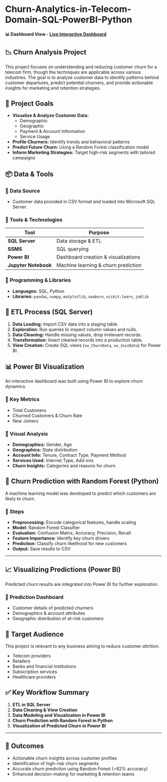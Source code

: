 # Churn-Analytics-in-Telecom-Domain-SQL-PowerBI-Python

#### 📊 Dashboard View - [Live Interactive Dashboard](https://app.powerbi.com/view?r=eyJrIjoiNjgyNWZmNzYtZDkwYy00MDk1LWI4N2YtOTRkMmVlNTYyOWIzIiwidCI6IjU2MGY2MzA2LWZiZjItNGJhYy1hZTllLWQyMTQ4YzU5OTNiNyJ9&pageName=4be53f716b9b43588d22)

## 📉 Churn Analysis Project

This project focuses on understanding and reducing customer churn for a telecom firm, though the techniques are applicable across various industries. The goal is to analyze customer data to identify patterns behind customer departures, predict potential churners, and provide actionable insights for marketing and retention strategies.


## 🎯 Project Goals

- **Visualize & Analyze Customer Data:**
  - Demographic
  - Geographic
  - Payment & Account Information
  - Service Usage
- **Profile Churners:** Identify trends and behavioral patterns
- **Predict Future Churn:** Using a Random Forest classification model
- **Inform Marketing Strategies:** Target high-risk segments with tailored campaigns

## 📦 Data & Tools

### 🔹 Data Source

- Customer data provided in CSV format and loaded into Microsoft SQL Server.

### 🔹 Tools & Technologies

| Tool                    | Purpose                              |
|-------------------------|--------------------------------------|
| **SQL Server**          | Data storage & ETL                   |
| **SSMS**                | SQL querying                         |
| **Power BI**            | Dashboard creation & visualizations  |
| **Jupyter Notebook**    | Machine learning & churn prediction  |

### 🔹 Programming & Libraries

- **Languages:** SQL, Python  
- **Libraries:** `pandas`, `numpy`, `matplotlib`, `seaborn`, `scikit-learn`, `joblib`

## 🔁 ETL Process (SQL Server)

1. **Data Loading:** Import CSV data into a staging table.
2. **Exploration:** Run queries to inspect column values and nulls.
3. **Data Cleaning:** Handle missing values, drop irrelevant records.
4. **Transformation:** Insert cleaned records into a production table.
5. **View Creation:** Create SQL views (`vw_ChurnData`, `vw_JoinData`) for Power BI.

## 📊 Power BI Visualization

An interactive dashboard was built using Power BI to explore churn dynamics.

### 🔹 Key Metrics

- Total Customers
- Churned Customers & Churn Rate
- New Joiners

### 🔹 Visual Analysis

- **Demographics:** Gender, Age
- **Geographics:** State distribution
- **Account Info:** Tenure, Contract Type, Payment Method
- **Services Used:** Internet Type, Add-ons
- **Churn Insights:** Categories and reasons for churn


## 🧠 Churn Prediction with Random Forest (Python)

A machine learning model was developed to predict which customers are likely to churn.

### 🔹 Steps

- **Preprocessing:** Encode categorical features, handle scaling
- **Model:** Random Forest Classifier
- **Evaluation:** Confusion Matrix, Accuracy, Precision, Recall
- **Feature Importance:** Identify key churn drivers
- **Prediction:** Classify churn likelihood for new customers
- **Output:** Save results to CSV

---

## 📈 Visualizing Predictions (Power BI)

Predicted churn results are integrated into Power BI for further exploration.

### 🔹 Prediction Dashboard

- Customer details of predicted churners
- Demographics & account attributes
- Geographic distribution of at-risk customers

## 👥 Target Audience

This project is relevant to any business aiming to reduce customer attrition:

- Telecom providers  
- Retailers  
- Banks and financial institutions  
- Subscription services  
- Healthcare providers

## ✅ Key Workflow Summary

1. **ETL in SQL Server**
2. **Data Cleaning & View Creation**
3. **Data Modeling and Visualization in Power BI**
4. **Churn Prediction with Random Forest in Python**
5. **Visualization of Predicted Churn in Power BI**

---

## 📌 Outcomes

- Actionable churn insights across customer profiles  
- Identification of high-risk churn segments  
- Accurate churn prediction using Random Forest (~82% accuracy)  
- Enhanced decision-making for marketing & retention teams
